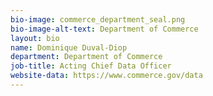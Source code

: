 ```yaml
---
bio-image: commerce_department_seal.png
bio-image-alt-text: Department of Commerce
layout: bio
name: Dominique Duval-Diop
department: Department of Commerce
job-title: Acting Chief Data Officer
website-data: https://www.commerce.gov/data
---
```

